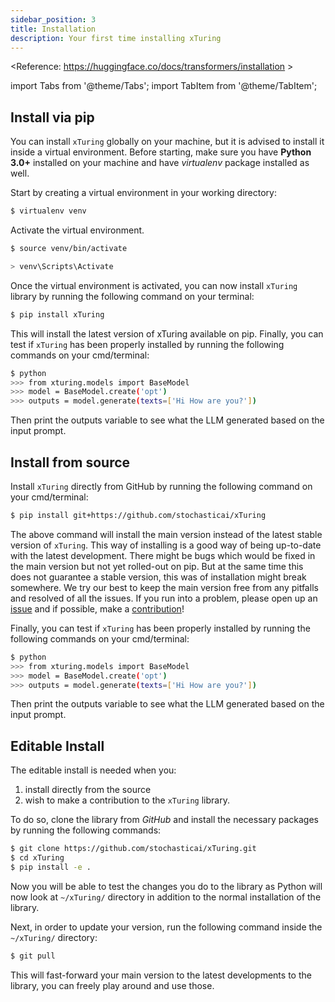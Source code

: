 ```yaml
---
sidebar_position: 3
title: Installation
description: Your first time installing xTuring
---
```

<Reference: https://huggingface.co/docs/transformers/installation >

import Tabs from '@theme/Tabs';
import TabItem from '@theme/TabItem';

## Install via pip 
You can install `xTuring` globally on your machine, but it is advised to install it inside a virtual environment. Before starting, make sure you have __Python 3.0+__ installed on your machine and have _virtualenv_ package installed as well. 

Start by creating a virtual environment in your working directory:
```bash
$ virtualenv venv
```
Activate the virtual environment.

<Tabs>
  <TabItem value="unix" label="OSX/Linux">

```bash
$ source venv/bin/activate
```

  </TabItem>
  <TabItem value="windows" label="Windows">

```bash
> venv\Scripts\Activate
```

  </TabItem>
</Tabs>


Once the virtual environment is activated, you can now install `xTuring` library by running the following command on your terminal:
```bash
$ pip install xTuring
``` 
This will install the latest version of xTuring available on pip.
Finally, you can test if `xTuring` has been properly installed by running the following commands on your cmd/terminal:
```bash
$ python
>>> from xturing.models import BaseModel
>>> model = BaseModel.create('opt')
>>> outputs = model.generate(texts=['Hi How are you?'])
```
Then print the outputs variable to see what the LLM generated based on the input prompt.

## Install from source
Install `xTuring` directly from GitHub by running the following command on your cmd/terminal:
```bash
$ pip install git+https://github.com/stochasticai/xTuring
```
The above command will install the main version instead of the latest stable version of `xTuring`. This way of installing is a good way of being up-to-date with the latest development. There might be bugs which would be fixed in the main version but not yet rolled-out on pip. But at the same time this does not guarantee a stable version, this was of installation might break somewhere. We try our best to keep the main version free from any pitfalls and resolved of all the issues. If you run into a problem, please open up an [issue](https://github.com/stochasticai/xTuring/issues/new) and if possible, make a [contribution](https://github.com/stochasticai/xTuring/compare)!

Finally, you can test if `xTuring` has been properly installed by running the following commands on your cmd/terminal:
```bash
$ python
>>> from xturing.models import BaseModel
>>> model = BaseModel.create('opt')
>>> outputs = model.generate(texts=['Hi How are you?'])
```
Then print the outputs variable to see what the LLM generated based on the input prompt.

## Editable Install
The editable install is needed when you:
1. install directly from the source
2. wish to make a contribution to the `xTuring` library.

To do so, clone the library from _GitHub_ and install the necessary packages by running the following commands:
```bash
$ git clone https://github.com/stochasticai/xTuring.git
$ cd xTuring
$ pip install -e .
```
Now you will be able to test the changes you do to the library as Python will now look at `~/xTuring/` directory in addition to the normal installation of the library.

Next, in order to update your version, run the following command inside the `~/xTuring/` directory:
```bash
$ git pull
``` 
This will fast-forward your main version to the latest developments to the library, you can freely play around and use those.
